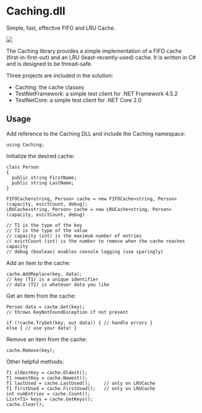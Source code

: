 # Caching.dll

Simple, fast, effective FIFO and LRU Cache.
 
[![][nuget-img]][nuget]

[nuget]:     https://www.nuget.org/packages/Caching.dll/
[nuget-img]: https://badge.fury.io/nu/Object.svg

The Caching library provides a simple implementation of a FIFO cache (first-in-first-out) and an LRU (least-recently-used) cache.  It is written in C# and is designed to be thread-safe.

Three projects are included in the solution:

- Caching: the cache classes
- TestNetFramework: a simple test client for .NET Framework 4.5.2
- TestNetCore: a simple test client for .NET Core 2.0
 
## Usage

Add reference to the Caching DLL and include the Caching namespace:
```
using Caching;
```

Initialize the desired cache:
```
class Person
{
  public string FirstName;
  public string LastName;
}

FIFOCache<string, Person> cache = new FIFOCache<string, Person>(capacity, evictCount, debug);
LRUCache<string, Person> cache = new LRUCache<string, Person>(capacity, evictCount, debug) 

// T1 is the type of the key
// T2 is the type of the value
// capacity (int) is the maximum number of entries
// evictCount (int) is the number to remove when the cache reaches capacity
// debug (boolean) enables console logging (use sparingly)
```

Add an item to the cache:
```
cache.AddReplace(key, data);
// key (T1) is a unique identifier
// data (T2) is whatever data you like
```

Get an item from the cache:
```
Person data = cache.Get(key);
// throws KeyNotFoundException if not present

if (!cache.TryGet(key, out data)) { // handle errors }
else { // use your data! }
```

Remove an item from the cache:
```
cache.Remove(key);
```

Other helpful methods:
```
T1 oldestKey = cache.Oldest();
T1 newestKey = cache.Newest();
T1 lastUsed = cache.LastUsed();  	// only on LRUCache
T1 firstUsed = cache.FirstUsed();   // only on LRUCache
int numEntries = cache.Count();
List<T1> keys = cache.GetKeys();
cache.Clear();
```
